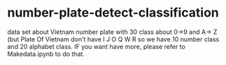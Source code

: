 # number-plate-detect-classification
data set about Vietnam number plate with 30 class about 0->9 and A-> Z (but Plate Of Vietnam don't have I J O Q W R so we have 10 number class and 20 alphabet class. IF you want have more, please refer to Makedata.ipynb to do that.

